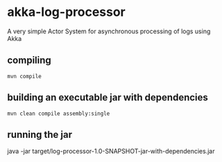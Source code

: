 # akka-log-processor

A very simple Actor System for asynchronous processing of logs using Akka

## compiling

`mvn compile`

## building an executable jar with dependencies

`mvn clean compile assembly:single`

## running the jar

java -jar target/log-processor-1.0-SNAPSHOT-jar-with-dependencies.jar

